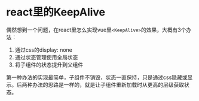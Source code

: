 # react里的KeepAlive

偶然想到一个问题，在react里怎么实现vue里`<KeepAlive>`的效果，大概有3个办法：

1. 通过css的display: none
1. 通过状态管理使用全局状态
1. 将子组件的状态提升到父组件

第一种办法的实现最简单，子组件不销毁，状态一直保持，只是通过css隐藏或显示。后两种办法的思路是一样的，就是让子组件重新加载时从更高的层级获取状态。
